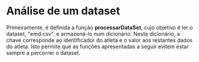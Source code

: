 # Análise de um dataset

Primeiramente, é definida a função **processarDataSet**, cujo objetivo é ler o dataset, "emd.csv", e armazená-lo num dicionário. Neste dicionário, a chave corresponde ao identificador do atleta e o valor aos restantes dados do atleta. Isto permite que as funções apresentadas a seguir evitem estar sempre a percorrer o dataset.

